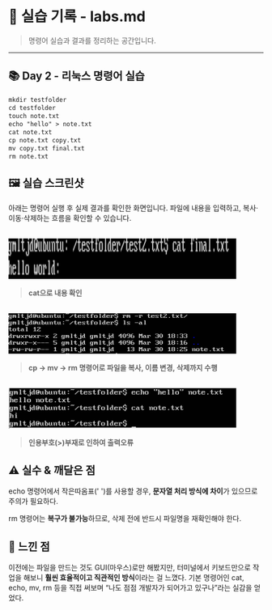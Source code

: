 # 🧪 실습 기록 - labs.md

> 명령어 실습과 결과를 정리하는 공간입니다.

---

## 📚 Day 2 - 리눅스 명령어 실습

```
mkdir testfolder
cd testfolder
touch note.txt
echo "hello" > note.txt
cat note.txt
cp note.txt copy.txt
mv copy.txt final.txt
rm note.txt
```

## 🖼️ 실습 스크린샷

아래는 명령어 실행 후 실제 결과를 확인한 화면입니다.
파일에 내용을 입력하고, 복사·이동·삭제하는 흐름을 확인할 수 있습니다.

 <br> <img src="./images/day2-cat-output.png" width="450" height="80"/>

> **cat으로 내용 확인**

<br> <img src="./images/Day2-rm-result.png" width="450" height="80"/>

> **cp → mv → rm 명령어로 파일을 복사, 이름 변경, 삭제까지 수행**

<br> <img src="./images/Day2-error-example.png" width="450" height="80"/>

> **인용부호(>)부재로 인하여 출력오류**


## ⚠️ 실수 & 깨달은 점

echo 명령어에서 작은따옴표(' ')를 사용할 경우, **문자열 처리 방식에 차이**가 있으므로 주의가 필요하다.

rm 명령어는 **복구가 불가능**하므로, 삭제 전에 반드시 파일명을 재확인해야 한다.

## 💭 느낀 점
이전에는 파일을 만드는 것도 GUI(마우스)로만 해봤지만,
터미널에서 키보드만으로 작업을 해보니 **훨씬 효율적이고 직관적인 방식**이라는 걸 느꼈다.
기본 명령어인 cat, echo, mv, rm 등을 직접 써보며
“나도 점점 개발자가 되어가고 있구나”라는 실감을 얻었다.
